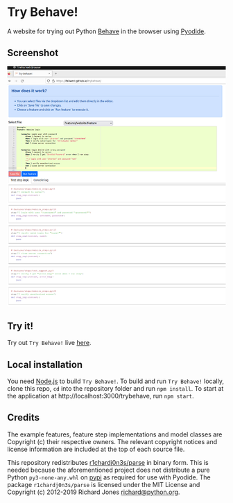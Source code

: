 # Try Behave!

A website for trying out Python [Behave](https://behave.readthedocs.io/en/stable/) in the browser using [Pyodide](https://pyodide.org).

## Screenshot

![Behave-Gui screenshot](screenshot.png)

## Try it!

Try out `Try Behave!` live [here](https://fallwest.github.io/trybehave/).

## Local installation

You need [Node.js](https://nodejs.org) to build `Try Behave!`. To build and run `Try Behave!` locally, clone this repo, `cd` into the repository folder and run `npm install`. To start at the application at http://localhost:3000/trybehave, run `npm start`.

## Credits

The example features, feature step implementations and model classes are Copyright (c) their respective owners. The relevant copyright notices and license information are included at the top of each source file.

This repository redistributes [r1chardj0n3s/parse](https://github.com/r1chardj0n3s/parse) in binary form. This is needed because the aforementioned project does not distribute a pure Python `py3-none-any.whl` on [pypi](https://pypi.org/) as required for use with Pyodide. The package `r1chardj0n3s/parse` is licensed under the MIT License and Copyright (c) 2012-2019 Richard Jones <richard@python.org>.

